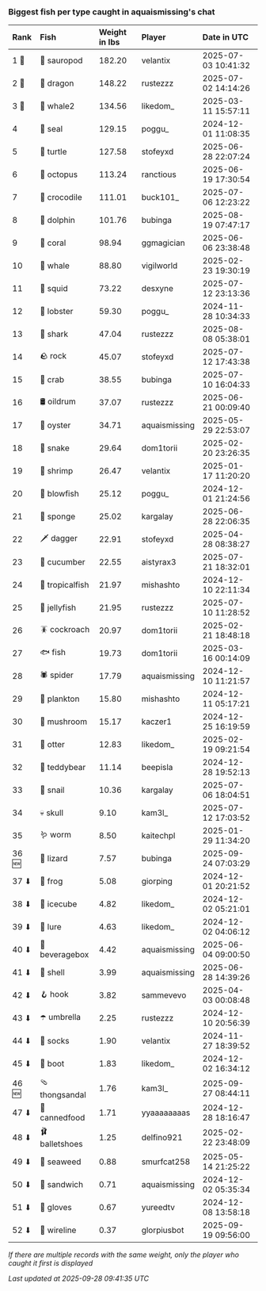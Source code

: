 ### Biggest fish per type caught in aquaismissing's chat

| Rank  | Fish            | Weight in lbs | Player        | Date in UTC         |
|:------|:----------------|:--------------|:--------------|:--------------------|
| 1 🥇  | 🦕 sauropod     | 182.20        | velantix      | 2025-07-03 10:41:32 |
| 2 🥈  | 🐉 dragon       | 148.22        | rustezzz      | 2025-07-02 14:14:26 |
| 3 🥉  | 🐋 whale2       | 134.56        | likedom_      | 2025-03-11 15:57:11 |
| 4     | 🦭 seal         | 129.15        | poggu_        | 2024-12-01 11:08:35 |
| 5     | 🐢 turtle       | 127.58        | stofeyxd      | 2025-06-28 22:07:24 |
| 6     | 🐙 octopus      | 113.24        | ranctious     | 2025-06-19 17:30:54 |
| 7     | 🐊 crocodile    | 111.01        | buck101_      | 2025-07-06 12:23:22 |
| 8     | 🐬 dolphin      | 101.76        | bubinga       | 2025-08-19 07:47:17 |
| 9     | 🪸 coral        | 98.94         | ggmagician    | 2025-06-06 23:38:48 |
| 10    | 🐳 whale        | 88.80         | vigilworld    | 2025-02-23 19:30:19 |
| 11    | 🦑 squid        | 73.22         | desxyne       | 2025-07-12 23:13:36 |
| 12    | 🦞 lobster      | 59.30         | poggu_        | 2024-11-28 10:34:33 |
| 13    | 🦈 shark        | 47.04         | rustezzz      | 2025-08-08 05:38:01 |
| 14    | 🪨 rock         | 45.07         | stofeyxd      | 2025-07-12 17:43:38 |
| 15    | 🦀 crab         | 38.55         | bubinga       | 2025-07-10 16:04:33 |
| 16    | 🛢️ oildrum       | 37.07         | rustezzz      | 2025-06-21 00:09:40 |
| 17    | 🦪 oyster       | 34.71         | aquaismissing | 2025-05-29 22:53:07 |
| 18    | 🐍 snake        | 29.64         | dom1torii     | 2025-02-20 23:26:35 |
| 19    | 🦐 shrimp       | 26.47         | velantix      | 2025-01-17 11:20:20 |
| 20    | 🐡 blowfish     | 25.12         | poggu_        | 2024-12-01 21:24:56 |
| 21    | 🧽 sponge       | 25.02         | kargalay      | 2025-06-28 22:06:35 |
| 22    | 🗡️ dagger        | 22.91         | stofeyxd      | 2025-04-28 08:38:27 |
| 23    | 🥒 cucumber     | 22.55         | aistyrax3     | 2025-07-21 18:32:01 |
| 24    | 🐠 tropicalfish | 21.97         | mishashto     | 2024-12-10 22:11:34 |
| 25    | 🪼 jellyfish    | 21.95         | rustezzz      | 2025-07-10 11:28:52 |
| 26    | 🪳 cockroach    | 20.97         | dom1torii     | 2025-02-21 18:48:18 |
| 27    | 🐟 fish         | 19.73         | dom1torii     | 2025-03-16 00:14:09 |
| 28    | 🕷️ spider        | 17.79         | aquaismissing | 2024-12-10 11:21:57 |
| 29    | 🦠 plankton     | 15.80         | mishashto     | 2024-12-11 05:17:21 |
| 30    | 🍄 mushroom     | 15.17         | kaczer1       | 2024-12-25 16:19:59 |
| 31    | 🦦 otter        | 12.83         | likedom_      | 2025-02-19 09:21:54 |
| 32    | 🧸 teddybear    | 11.14         | beepisla      | 2024-12-28 19:52:13 |
| 33    | 🐌 snail        | 10.36         | kargalay      | 2025-07-06 18:04:51 |
| 34    | 💀 skull        | 9.10          | kam3l_        | 2025-07-12 17:03:52 |
| 35    | 🪱 worm         | 8.50          | kaitechpl     | 2025-01-29 11:34:20 |
| 36 🆕 | 🦎 lizard       | 7.57          | bubinga       | 2025-09-24 07:03:29 |
| 37 ⬇  | 🐸 frog         | 5.08          | giorping      | 2024-12-01 20:21:52 |
| 38 ⬇  | 🧊 icecube      | 4.82          | likedom_      | 2024-12-02 05:21:01 |
| 39 ⬇  | 🎏 lure         | 4.63          | likedom_      | 2024-12-02 04:06:12 |
| 40 ⬇  | 🧃 beveragebox  | 4.42          | aquaismissing | 2025-06-04 09:00:50 |
| 41 ⬇  | 🐚 shell        | 3.99          | aquaismissing | 2025-06-28 14:39:26 |
| 42 ⬇  | 🪝 hook         | 3.82          | sammevevo     | 2025-04-03 00:08:48 |
| 43 ⬇  | ☂️ umbrella      | 2.25          | rustezzz      | 2024-12-10 20:56:39 |
| 44 ⬇  | 🧦 socks        | 1.90          | velantix      | 2024-11-27 18:39:52 |
| 45 ⬇  | 👢 boot         | 1.83          | likedom_      | 2024-12-02 16:34:12 |
| 46 🆕 | 🩴 thongsandal  | 1.76          | kam3l_        | 2025-09-27 08:44:11 |
| 47 ⬇  | 🥫 cannedfood   | 1.71          | yyaaaaaaaas   | 2024-12-28 18:16:47 |
| 48 ⬇  | 🩰 balletshoes  | 1.25          | delfino921    | 2025-02-22 23:48:09 |
| 49 ⬇  | 🌿 seaweed      | 0.88          | smurfcat258   | 2025-05-14 21:25:22 |
| 50 ⬇  | 🥪 sandwich     | 0.71          | aquaismissing | 2024-12-02 05:35:34 |
| 51 ⬇  | 🧤 gloves       | 0.67          | yureedtv      | 2024-12-08 13:58:18 |
| 52 ⬇  | 🧵 wireline     | 0.37          | glorpiusbot   | 2025-09-19 09:56:00 |

_If there are multiple records with the same weight, only the player who caught it first is displayed_

_Last updated at 2025-09-28 09:41:35 UTC_